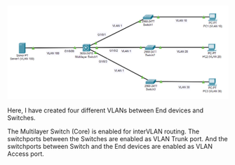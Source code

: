 
![](Vlan.PNG)

Here, I have created four different VLANs between End devices and Switches.

The Multilayer Switch (Core) is enabled for interVLAN routing. The switchports between the Switches are enabled as VLAN Trunk port. And the switchports between Switch and the End devices are enabled as VLAN Access port.
